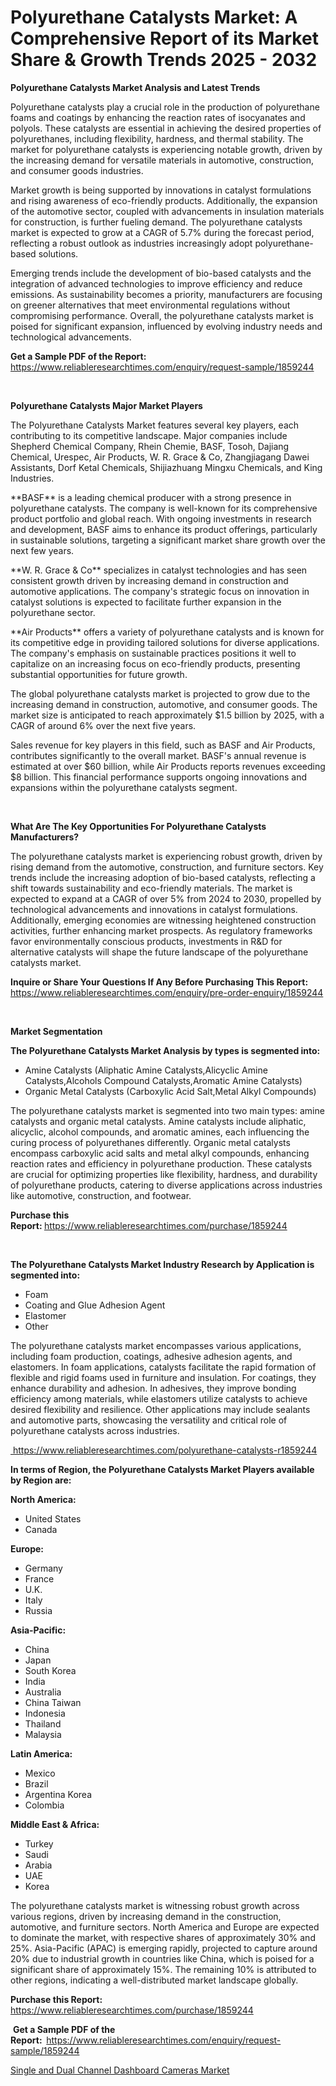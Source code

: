 <p><h1>Polyurethane Catalysts Market: A Comprehensive Report of its Market Share & Growth Trends 2025 - 2032</h1></p><p><strong>Polyurethane Catalysts Market Analysis and Latest Trends</strong></p>
<p><p>Polyurethane catalysts play a crucial role in the production of polyurethane foams and coatings by enhancing the reaction rates of isocyanates and polyols. These catalysts are essential in achieving the desired properties of polyurethanes, including flexibility, hardness, and thermal stability. The market for polyurethane catalysts is experiencing notable growth, driven by the increasing demand for versatile materials in automotive, construction, and consumer goods industries.</p><p>Market growth is being supported by innovations in catalyst formulations and rising awareness of eco-friendly products. Additionally, the expansion of the automotive sector, coupled with advancements in insulation materials for construction, is further fueling demand. The polyurethane catalysts market is expected to grow at a CAGR of 5.7% during the forecast period, reflecting a robust outlook as industries increasingly adopt polyurethane-based solutions.</p><p>Emerging trends include the development of bio-based catalysts and the integration of advanced technologies to improve efficiency and reduce emissions. As sustainability becomes a priority, manufacturers are focusing on greener alternatives that meet environmental regulations without compromising performance. Overall, the polyurethane catalysts market is poised for significant expansion, influenced by evolving industry needs and technological advancements.</p></p>
<p><strong>Get a Sample PDF of the Report:&nbsp;</strong> <a href="https://www.reliableresearchtimes.com/enquiry/request-sample/1859244?utm_campaign=2033&utm_medium=2&utm_source=Github&utm_content=ia&utm_term=15022025&utm_id=polyurethane-catalysts">https://www.reliableresearchtimes.com/enquiry/request-sample/1859244</a></p>
<p>&nbsp;</p>
<p><strong>Polyurethane Catalysts Major Market Players</strong></p>
<p><p>The Polyurethane Catalysts Market features several key players, each contributing to its competitive landscape. Major companies include Shepherd Chemical Company, Rhein Chemie, BASF, Tosoh, Dajiang Chemical, Urespec, Air Products, W. R. Grace & Co, Zhangjiagang Dawei Assistants, Dorf Ketal Chemicals, Shijiazhuang Mingxu Chemicals, and King Industries.</p><p>**BASF** is a leading chemical producer with a strong presence in polyurethane catalysts. The company is well-known for its comprehensive product portfolio and global reach. With ongoing investments in research and development, BASF aims to enhance its product offerings, particularly in sustainable solutions, targeting a significant market share growth over the next few years.</p><p>**W. R. Grace & Co** specializes in catalyst technologies and has seen consistent growth driven by increasing demand in construction and automotive applications. The company's strategic focus on innovation in catalyst solutions is expected to facilitate further expansion in the polyurethane sector.</p><p>**Air Products** offers a variety of polyurethane catalysts and is known for its competitive edge in providing tailored solutions for diverse applications. The company's emphasis on sustainable practices positions it well to capitalize on an increasing focus on eco-friendly products, presenting substantial opportunities for future growth.</p><p>The global polyurethane catalysts market is projected to grow due to the increasing demand in construction, automotive, and consumer goods. The market size is anticipated to reach approximately $1.5 billion by 2025, with a CAGR of around 6% over the next five years.</p><p>Sales revenue for key players in this field, such as BASF and Air Products, contributes significantly to the overall market. BASF's annual revenue is estimated at over $60 billion, while Air Products reports revenues exceeding $8 billion. This financial performance supports ongoing innovations and expansions within the polyurethane catalysts segment.</p></p>
<p>&nbsp;</p>
<p><strong>What Are The Key Opportunities For Polyurethane Catalysts Manufacturers?</strong></p>
<p><p>The polyurethane catalysts market is experiencing robust growth, driven by rising demand from the automotive, construction, and furniture sectors. Key trends include the increasing adoption of bio-based catalysts, reflecting a shift towards sustainability and eco-friendly materials. The market is expected to expand at a CAGR of over 5% from 2024 to 2030, propelled by technological advancements and innovations in catalyst formulations. Additionally, emerging economies are witnessing heightened construction activities, further enhancing market prospects. As regulatory frameworks favor environmentally conscious products, investments in R&D for alternative catalysts will shape the future landscape of the polyurethane catalysts market.</p></p>
<p><strong>Inquire or Share Your Questions If Any Before Purchasing This Report:</strong> <a href="https://www.reliableresearchtimes.com/enquiry/pre-order-enquiry/1859244?utm_campaign=2033&utm_medium=2&utm_source=Github&utm_content=ia&utm_term=15022025&utm_id=polyurethane-catalysts">https://www.reliableresearchtimes.com/enquiry/pre-order-enquiry/1859244</a></p>
<p>&nbsp;</p>
<p><strong>Market Segmentation</strong></p>
<p><strong>The Polyurethane Catalysts Market Analysis by types is segmented into:</strong></p>
<p><ul><li>Amine Catalysts (Aliphatic Amine Catalysts,Alicyclic Amine Catalysts,Alcohols Compound Catalysts,Aromatic Amine Catalysts)</li><li>Organic Metal Catalysts (Carboxylic Acid Salt,Metal Alkyl Compounds)</li></ul></p>
<p><p>The polyurethane catalysts market is segmented into two main types: amine catalysts and organic metal catalysts. Amine catalysts include aliphatic, alicyclic, alcohol compounds, and aromatic amines, each influencing the curing process of polyurethanes differently. Organic metal catalysts encompass carboxylic acid salts and metal alkyl compounds, enhancing reaction rates and efficiency in polyurethane production. These catalysts are crucial for optimizing properties like flexibility, hardness, and durability of polyurethane products, catering to diverse applications across industries like automotive, construction, and footwear.</p></p>
<p><strong>Purchase this Report:&nbsp;</strong><a href="https://www.reliableresearchtimes.com/purchase/1859244?utm_campaign=2033&utm_medium=2&utm_source=Github&utm_content=ia&utm_term=15022025&utm_id=polyurethane-catalysts">https://www.reliableresearchtimes.com/purchase/1859244</a></p>
<p>&nbsp;</p>
<p><strong>The Polyurethane Catalysts Market Industry Research by Application is segmented into:</strong></p>
<p><ul><li>Foam</li><li>Coating and Glue Adhesion Agent</li><li>Elastomer</li><li>Other</li></ul></p>
<p><p>The polyurethane catalysts market encompasses various applications, including foam production, coatings, adhesive adhesion agents, and elastomers. In foam applications, catalysts facilitate the rapid formation of flexible and rigid foams used in furniture and insulation. For coatings, they enhance durability and adhesion. In adhesives, they improve bonding efficiency among materials, while elastomers utilize catalysts to achieve desired flexibility and resilience. Other applications may include sealants and automotive parts, showcasing the versatility and critical role of polyurethane catalysts across industries.</p></p>
<p><a href="https://www.reliableresearchtimes.com/polyurethane-catalysts-r1859244?utm_campaign=2033&utm_medium=2&utm_source=Github&utm_content=ia&utm_term=15022025&utm_id=polyurethane-catalysts">&nbsp;https://www.reliableresearchtimes.com/polyurethane-catalysts-r1859244</a></p>
<p><strong>In terms of Region, the Polyurethane Catalysts Market Players available by Region are:</strong></p>
<p>
    <p> <strong> North America: </strong>
        <ul>
            <li>United States</li>
            <li>Canada</li>
        </ul>
        </p> 
    <p> <strong> Europe: </strong>
        <ul>
            <li>Germany</li>
            <li>France</li>
            <li>U.K.</li>
            <li>Italy</li>
            <li>Russia</li>
        </ul>
        </p> 
    <p> <strong> Asia-Pacific: </strong>
        <ul>
            <li>China</li>
            <li>Japan</li>
            <li>South Korea</li>
            <li>India</li>
            <li>Australia</li>
            <li>China Taiwan</li>
            <li>Indonesia</li>
            <li>Thailand</li>
            <li>Malaysia</li>
        </ul>
        </p> 
    <p> <strong> Latin America: </strong>
        <ul>
            <li>Mexico</li>
            <li>Brazil</li>
            <li>Argentina Korea</li>
            <li>Colombia</li>
        </ul>
        </p> 
    <p> <strong> Middle East & Africa: </strong>
        <ul>
            <li>Turkey</li>
            <li>Saudi</li>
            <li>Arabia</li>
            <li>UAE</li>
            <li>Korea</li>
        </ul>
    </p>
    </p>
<p><p>The polyurethane catalysts market is witnessing robust growth across various regions, driven by increasing demand in the construction, automotive, and furniture sectors. North America and Europe are expected to dominate the market, with respective shares of approximately 30% and 25%. Asia-Pacific (APAC) is emerging rapidly, projected to capture around 20% due to industrial growth in countries like China, which is poised for a significant share of approximately 15%. The remaining 10% is attributed to other regions, indicating a well-distributed market landscape globally.</p></p>
<p><strong>Purchase this Report: </strong><a href="https://www.reliableresearchtimes.com/purchase/1859244?utm_campaign=2033&utm_medium=2&utm_source=Github&utm_content=ia&utm_term=15022025&utm_id=polyurethane-catalysts">https://www.reliableresearchtimes.com/purchase/1859244</a></p>
<p>&nbsp;<strong>Get a Sample PDF of the Report:&nbsp;&nbsp;</strong><a href="https://www.reliableresearchtimes.com/enquiry/request-sample/1859244?utm_campaign=2033&utm_medium=2&utm_source=Github&utm_content=ia&utm_term=15022025&utm_id=polyurethane-catalysts">https://www.reliableresearchtimes.com/enquiry/request-sample/1859244</a></p>
<p><strong></strong></p>
<p><p><a href="https://github.com/ygfu6u/Market-Research-Report-List-1/blob/main/single-and-dual-channel-dashboard-cameras-market.md?utm_campaign=2033&utm_medium=2&utm_source=Github&utm_content=ia&utm_term=15022025&utm_id=polyurethane-catalysts">Single and Dual Channel Dashboard Cameras Market</a></p></p>